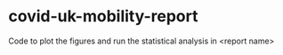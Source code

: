 # covid-uk-mobility-report
Code to plot the figures and run the statistical analysis in &lt;report name>
